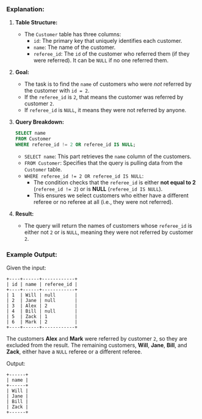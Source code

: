 ### Explanation:

1. **Table Structure:**
   - The `Customer` table has three columns:
     - `id`: The primary key that uniquely identifies each customer.
     - `name`: The name of the customer.
     - `referee_id`: The `id` of the customer who referred them (if they were referred). It can be `NULL` if no one referred them.

2. **Goal:**
   - The task is to find the `name` of customers who were *not* referred by the customer with `id = 2`.
   - If the `referee_id` is `2`, that means the customer was referred by customer `2`.
   - If `referee_id` is `NULL`, it means they were not referred by anyone.

3. **Query Breakdown:**

   ```sql
   SELECT name
   FROM Customer
   WHERE referee_id != 2 OR referee_id IS NULL;
   ```

   - `SELECT name`: This part retrieves the `name` column of the customers.
   - `FROM Customer`: Specifies that the query is pulling data from the `Customer` table.
   - `WHERE referee_id != 2 OR referee_id IS NULL`: 
     - The condition checks that the `referee_id` is either **not equal to 2** (`referee_id != 2`) or is **NULL** (`referee_id IS NULL`).
     - This ensures we select customers who either have a different referee or no referee at all (i.e., they were not referred).

4. **Result:**
   - The query will return the names of customers whose `referee_id` is either not `2` or is `NULL`, meaning they were not referred by customer `2`.

### Example Output:

Given the input:

```
+----+------+------------+
| id | name | referee_id |
+----+------+------------+
| 1  | Will | null       |
| 2  | Jane | null       |
| 3  | Alex | 2          |
| 4  | Bill | null       |
| 5  | Zack | 1          |
| 6  | Mark | 2          |
+----+------+------------+
```

The customers **Alex** and **Mark** were referred by customer `2`, so they are excluded from the result. The remaining customers, **Will**, **Jane**, **Bill**, and **Zack**, either have a `NULL` referee or a different referee.

Output:

```
+------+
| name |
+------+
| Will |
| Jane |
| Bill |
| Zack |
+------+
```